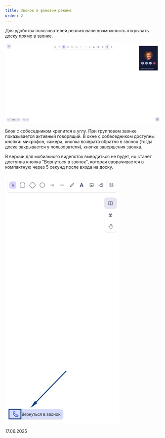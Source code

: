 ```yaml
---
title: Звонок в фоновом режиме
order: 2
---
```


Для удобства пользователей реализовали возможность открывать доску прямо в звонке.

![](./image.png)

Блок с собеседником крепится в углу. При групповом звонке показывается активный говорящий. В окне с собеседником доступны кнопки: микрофон, камера, кнопка возврата обратно в звонок (тогда доска закрывается у пользователя), кнопка завершения звонка.

В версии для мобильного видепоток выводиться не будет, но станет доступна кнопка "Вернуться в звонок", которая сворачивается в компактную через 5 секунд после входа на доску.

![](<./image (1).png>)

17\.06.2025